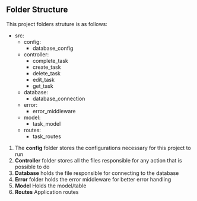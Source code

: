 ## Folder Structure

This project folders struture is as follows:

- src:
  - config:
    - database_config
  - controller:
    - complete_task
    - create_task
    - delete_task
    - edit_task
    - get_task
  - database:
    - database_connection
  - error:
    - error_middleware
  - model:
    - task_model
  - routes:
    - task_routes

1. The **config** folder stores the configurations necessary for this project to run
2. **Controller** folder stores all the files responsible for any action that is possible to do
3. **Database** holds the file responsible for connecting to the database
4. **Error** folder holds the error middleware for better error handling
5. **Model** Holds the model/table
6. **Routes** Application routes
